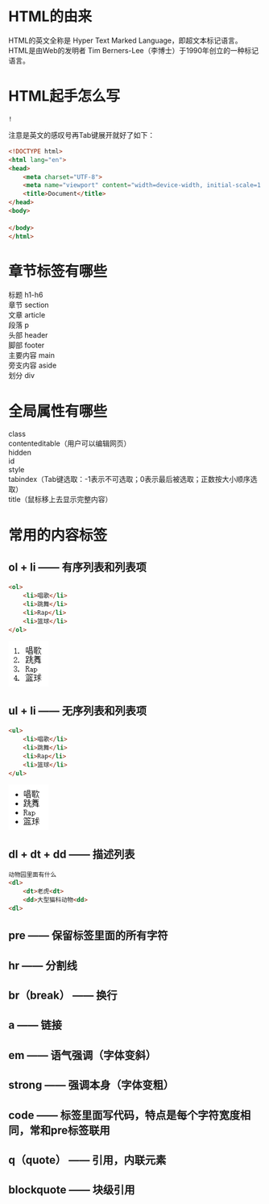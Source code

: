 # HTML的由来

HTML的英文全称是 Hyper Text Marked Language，即超文本标记语言。  
HTML是由Web的发明者 Tim Berners-Lee（李博士）于1990年创立的一种标记语言。

# HTML起手怎么写

    !

注意是英文的感叹号再Tab键展开就好了如下：
~~~HTML
<!DOCTYPE html>
<html lang="en">
<head>
    <meta charset="UTF-8">
    <meta name="viewport" content="width=device-width, initial-scale=1.0">
    <title>Document</title>
</head>
<body>
    
</body>
</html>
~~~

# 章节标签有哪些

标题 h1-h6  
章节 section  
文章 article  
段落 p  
头部 header  
脚部 footer  
主要内容 main  
旁支内容 aside  
划分 div  

# 全局属性有哪些

class  
contenteditable（用户可以编辑网页）  
hidden  
id  
style  
tabindex（Tab键选取：-1表示不可选取；0表示最后被选取；正数按大小顺序选取）  
title（鼠标移上去显示完整内容）  

# 常用的内容标签

## ol + li —— 有序列表和列表项  
~~~HTML
<ol>
    <li>唱歌</li>
    <li>跳舞</li>
    <li>Rap</li>
    <li>篮球</li>
</ol>
~~~
![有序列表页面展示](https://github.com/Amber-Tian/blog-test/blob/master/images/ol.png)

## ul + li —— 无序列表和列表项  
~~~HTML
<ul>
    <li>唱歌</li>
    <li>跳舞</li>
    <li>Rap</li>
    <li>篮球</li>
</ul>
~~~
![无序列表页面展示](https://github.com/Amber-Tian/blog-test/blob/master/images/ul.png)

## dl + dt + dd —— 描述列表
~~~HTML
动物园里面有什么
<dl>
    <dt>老虎<dt>
    <dd>大型猫科动物<dd>
<dl>
~~~

## pre —— 保留标签里面的所有字符
## hr —— 分割线
## br（break） —— 换行
## a —— 链接
## em —— 语气强调（字体变斜）
## strong —— 强调本身（字体变粗）
## code —— 标签里面写代码，特点是每个字符宽度相同，常和pre标签联用
## q（quote） —— 引用，内联元素
## blockquote —— 块级引用
